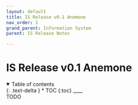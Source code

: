 ```yaml
---
layout: default
title: IS Release v0.1 Anemone
nav_order: 1
grand_parent: Information System
parent: IS Release Notes

---
```


# IS Release v0.1 Anemone
<details  open markdown="block">
  <summary>
    Table of contents
  </summary>
{: .text-delta }
* TOC
{:toc}
____
</details>
TODO

